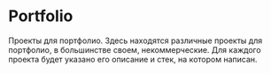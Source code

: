 # Portfolio
Проекты для портфолио.
Здесь находятся различные проекты для портфолио, в большинстве своем, некоммерческие. Для каждого проекта будет указано его описание и стек, на котором написан.
